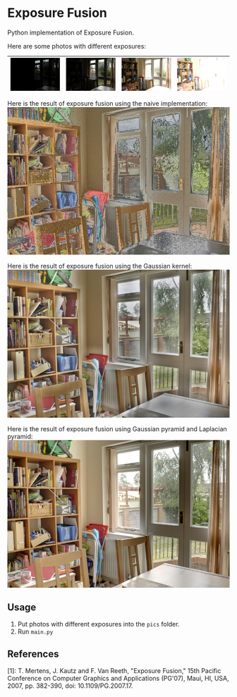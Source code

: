 # Exposure Fusion

Python implementation of Exposure Fusion.

Here are some photos with different exposures:

| ![A.jpg](./pics/A.jpg) | ![B.jpg](./pics/B.jpg) | ![C.jpg](./pics/C.jpg) | ![D.jpg](./pics/D.jpg) |
|------------------------|------------------------|------------------------|------------------------|

Here is the result of exposure fusion using the naive implementation:
![naive_fusion.jpg](./save/naive_fusion.jpg)

Here is the result of exposure fusion using the Gaussian kernel:
![gaussian_fusion.jpg](./save/gaussian_fusion.jpg)

Here is the result of exposure fusion using Gaussian pyramid and Laplacian pyramid:
![laplacian_fusion.jpg](./save/laplacian_fusion.jpg)

## Usage
1. Put photos with different exposures into the `pics` folder.
2. Run `main.py`

## References
[1]: T. Mertens, J. Kautz and F. Van Reeth, "Exposure Fusion," 15th Pacific Conference on Computer Graphics and Applications (PG'07), Maui, HI, USA, 2007, pp. 382-390, doi: 10.1109/PG.2007.17.
